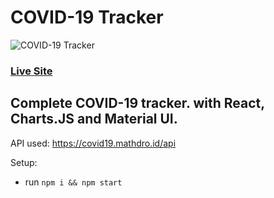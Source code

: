 # COVID-19 Tracker
![COVID-19 Tracker](https://i.ibb.co/X87BqVY/Screenshot-2020-04-13-at-10-14-58.png)

### [Live Site](https://.netlify.com/)


## Complete COVID-19 tracker. with React, Charts.JS and Material UI.


API used: https://covid19.mathdro.id/api

Setup:
- run ```npm i && npm start```
